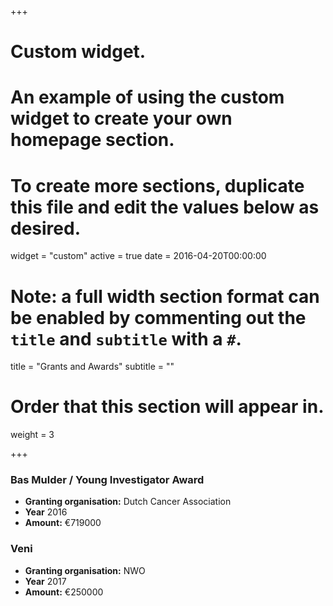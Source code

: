 +++
# Custom widget.
# An example of using the custom widget to create your own homepage section.
# To create more sections, duplicate this file and edit the values below as desired.
widget = "custom"
active = true
date = 2016-04-20T00:00:00

# Note: a full width section format can be enabled by commenting out the `title` and `subtitle` with a `#`.
title = "Grants and Awards"
subtitle = ""

# Order that this section will appear in.
weight = 3

+++

### Bas Mulder / Young Investigator Award
  - **Granting organisation:** Dutch Cancer Association
  - **Year** 2016
  - **Amount:** &euro;719000

### Veni
  - **Granting organisation:** NWO
  - **Year** 2017
  - **Amount:** &euro;250000
